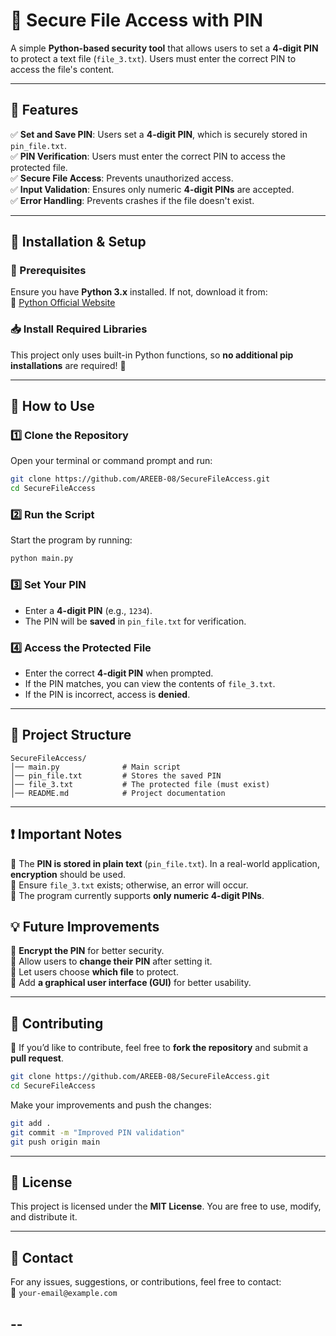 # 🔐 Secure File Access with PIN  

A simple **Python-based security tool** that allows users to set a **4-digit PIN** to protect a text file (`file_3.txt`). Users must enter the correct PIN to access the file's content.  

---

## 🌟 Features  
✅ **Set and Save PIN**: Users set a **4-digit PIN**, which is securely stored in `pin_file.txt`.  
✅ **PIN Verification**: Users must enter the correct PIN to access the protected file.  
✅ **Secure File Access**: Prevents unauthorized access.  
✅ **Input Validation**: Ensures only numeric **4-digit PINs** are accepted.  
✅ **Error Handling**: Prevents crashes if the file doesn't exist.  

---

## 📌 Installation & Setup  
### **🔧 Prerequisites**  
Ensure you have **Python 3.x** installed. If not, download it from:  
🔗 [Python Official Website](https://www.python.org/downloads/)  

### **📥 Install Required Libraries**  
This project only uses built-in Python functions, so **no additional pip installations** are required! 🎉  

---

## 🚀 How to Use  
### **1️⃣ Clone the Repository**  
Open your terminal or command prompt and run:  
```bash
git clone https://github.com/AREEB-08/SecureFileAccess.git
cd SecureFileAccess
```

### **2️⃣ Run the Script**  
Start the program by running:  
```bash
python main.py
```

### **3️⃣ Set Your PIN**  
- Enter a **4-digit PIN** (e.g., `1234`).  
- The PIN will be **saved** in `pin_file.txt` for verification.  

### **4️⃣ Access the Protected File**  
- Enter the correct **4-digit PIN** when prompted.  
- If the PIN matches, you can view the contents of `file_3.txt`.  
- If the PIN is incorrect, access is **denied**.  

---

## 📂 Project Structure  
```
SecureFileAccess/
│── main.py              # Main script
│── pin_file.txt         # Stores the saved PIN
│── file_3.txt           # The protected file (must exist)
│── README.md            # Project documentation
```

---

## ❗ Important Notes  
🔹 The **PIN is stored in plain text** (`pin_file.txt`). In a real-world application, **encryption** should be used.  
🔹 Ensure `file_3.txt` exists; otherwise, an error will occur.  
🔹 The program currently supports **only numeric 4-digit PINs**.  

## 💡 Future Improvements  
🔐 **Encrypt the PIN** for better security.  
🔄 Allow users to **change their PIN** after setting it.  
📂 Let users choose **which file** to protect.  
🚀 Add **a graphical user interface (GUI)** for better usability.  

---

## 🤝 Contributing  
🔹 If you’d like to contribute, feel free to **fork the repository** and submit a **pull request**.  

```bash
git clone https://github.com/AREEB-08/SecureFileAccess.git
cd SecureFileAccess
```
Make your improvements and push the changes:  
```bash
git add .
git commit -m "Improved PIN validation"
git push origin main
```

---

## 📜 License  
This project is licensed under the **MIT License**. You are free to use, modify, and distribute it.  

---

## 📩 Contact  
For any issues, suggestions, or contributions, feel free to contact:  
📧 `your-email@example.com`  

--
---

